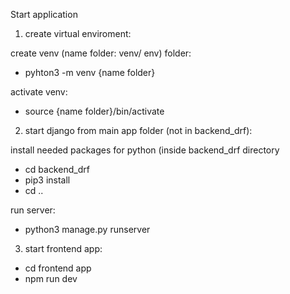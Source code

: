 Start application


1. create virtual enviroment:
 
 create venv (name folder: venv/ env) folder:
  -  pyhton3 -m venv {name folder}
 
 activate venv:
  - source {name folder}/bin/activate


2. start django from main app folder (not in backend_drf):
  
  install needed packages for python (inside backend_drf directory
  - cd backend_drf
  - pip3 install
  - cd ..
  
  run server:
  - python3 manage.py runserver


3. start frontend app:
  - cd frontend app
  - npm run dev
